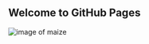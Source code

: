 ## Welcome to GitHub Pages
![image of maize](https://www.chapala.com/elojo/images/stories/articles2019/july/maize.jpg)


